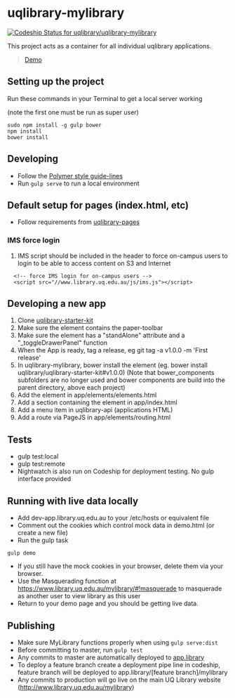 # uqlibrary-mylibrary 
[ ![Codeship Status for uqlibrary/uqlibrary-mylibrary](https://codeship.com/projects/7accd470-cee9-0133-67f3-5ed74b30bb55/status?branch=master)](https://codeship.com/projects/141087)

This project acts as a container for all individual uqlibrary applications. 

> [Demo](http://app.library.uq.edu.au/master/mylibrary/demo.html)

## Setting up the project

Run these commands in your Terminal to get a local server working 

(note the first one must be run as super user)

    sudo npm install -g gulp bower
    npm install
    bower install
  
## Developing
* Follow the [Polymer style guide-lines](http://polymerelements.github.io/style-guide/)
* Run ```gulp serve``` to run a local environment

## Default setup for pages (index.html, etc) 
* Follow requirements from [uqlibrary-pages](https://github.com/uqlibrary/uqlibrary-pages/blob/master/README.md#default-setup-for-pages-indexhtml-etc)

### IMS force login
1. IMS script should be included in the header to force on-campus users to login to be able to access content on S3 and Internet
```
  <!-- force IMS login for on-campus users -->
  <script src="//www.library.uq.edu.au/js/ims.js"></script>
```
  
## Developing a new app
1. Clone [uqlibrary-starter-kit](https://github.com/uqlibrary/uqlibrary-starter-kit)
1. Make sure the element contains the paper-toolbar
1. Make sure the element has a "standAlone" attribute and a "_toggleDrawerPanel" function
1. When the App is ready, tag a release, eg git tag -a v1.0.0 -m 'First release'
1. In uqlibrary-mylibrary, bower install the element (eg. bower install uqlibrary/uqlibrary-starter-kit#v1.0.0) (Note that bower_components subfolders are no longer used and bower components are build into the parent directory, above each project)
1. Add the element in app/elements/elements.html
1. Add a section containing the element in app/index.html
1. Add a menu item in uqlibrary-api (applications HTML)
1. Add a route via PageJS in app/elements/routing.html

## Tests
* gulp test:local
* gulp test:remote
* Nightwatch is also run on Codeship for deployment testing. No gulp interface provided

## Running with live data locally

* Add dev-app.library.uq.edu.au to your /etc/hosts or equivalent file
* Comment out the cookies which control mock data in demo.html (or create a new file)
* Run the gulp task
```
gulp demo
```
* If you still have the mock cookies in your browser, delete them via your browser.
* Use the Masquerading function at https://www.library.uq.edu.au/mylibrary/#!masquerade to masquerade as another user to view library as this user
* Return to your demo page and you should be getting live data.

## Publishing
* Make sure MyLibrary functions properly when using ```gulp serve:dist```
* Before committing to master, run ```gulp test```
* Any commits to master are automatically deployed to [app.library](http://app.library.uq.edu.au/master/mylibrary/index.html)
* To deploy a feature branch create a deployment pipe line in codeship, feature branch will be deployed to app.library/[feature branch]/mylibrary
* Any commits to production will go live on the main UQ Library website (http://www.library.uq.edu.au/mylibrary)



